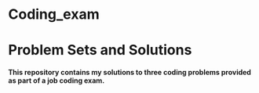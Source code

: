 # Coding_exam
# Problem Sets and Solutions
#### This repository contains my solutions to three coding problems provided as part of a job coding exam. 
